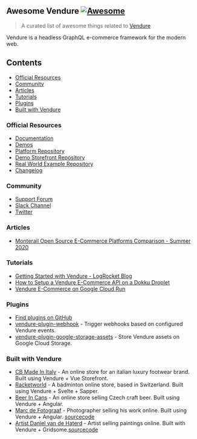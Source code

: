 ## Awesome Vendure [![Awesome](https://cdn.rawgit.com/sindresorhus/awesome/d7305f38d29fed78fa85652e3a63e154dd8e8829/media/badge.svg)](https://github.com/sindresorhus/awesome)

> A curated list of awesome things related to [Vendure](https://www.vendure.io/)

Vendure is a headless GraphQL e-commerce framework for the modern web.

## Contents
- [Official Resources](#official-resources)
- [Community](#community)
- [Articles](#articles)
- [Tutorials](#tutorials)
- [Plugins](#plugins)
- [Built with Vendure](#built-with-vendure)

### Official Resources
- [Documentation](https://www.vendure.io/docs/)
- [Demos](https://demo.vendure.io/)
- [Platform Repository](https://github.com/vendure-ecommerce/vendure)
- [Demo Storefront Repository](https://github.com/vendure-ecommerce/storefront)
- [Real World Example Repository](https://github.com/vendure-ecommerce/real-world-vendure)
- [Changelog](https://github.com/vendure-ecommerce/vendure/blob/master/CHANGELOG.md)

### Community
- [Support Forum](https://github.com/vendure-ecommerce/vendure/discussions)
- [Slack Channel](https://join.slack.com/t/vendure-ecommerce/shared_invite/enQtNzA1NTcyMDY3NTg0LTMzZGQzNDczOWJiMTU2YjAyNWJlMzdmZGE3ZDY5Y2RjMGYxZWNlYTI4NmU4Y2Q1MDNlYzE4MzQ5ODcyYTdmMGU)
- [Twitter](https://twitter.com/vendure_io)

### Articles
- [Monterail Open Source E-Commerce Platforms Comparison - Summer 2020](https://www.monterail.com/blog/e-commerce-platform-comparison)

### Tutorials
- [Getting Started with Vendure - LogRocket Blog](https://blog.logrocket.com/getting-started-with-vendure/)
- [How to Setup a Vendure E-Commerce API on a Dokku Droplet](https://dev.to/oncode/how-to-setup-a-vendure-e-commerce-api-on-a-dokku-droplet-3enc/)
- [Vendure E-Commerce on Google Cloud Run](https://martijn-brug.medium.com/vendure-ecommerce-on-google-cloud-run-225b26c8133a)

### Plugins
- [Find plugins on GitHub](https://github.com/search?p=2&q=vendure+plugin+-user%3Avendure-ecommerce&type=Repositories)
- [vendure-plugin-webhook](https://www.npmjs.com/package/vendure-plugin-webhook) - Trigger webhooks based on configured Vendure events.
- [vendure-plugin-google-storage-assets](https://www.npmjs.com/package/vendure-plugin-google-storage-assets) - Store Vendure assets on Google Cloud Storage.

### Built with Vendure
- [CB Made In Italy](https://cbmadeinitaly.com) - An online store for an italian luxury footwear brand. Built using Vendure + Vue Storefront.
- [Racketworld](https://racketworld.ch) - A badminton online store, based in Switzerland. Built using Vendure + Svelte + Sapper.
- [Beer In Cans](https://beerincans.com) - An online store selling Czech craft beer. Built using Vendure + Angular.
- [Marc de Fotograaf](https://shop.marcdefotograaf.nl) - Photographer selling his work online. Built using Vendure + Angular. [sourcecode](https://github.com/martijnvdbrug/shops)
- [Artist Daniel van de Haterd](https://dvandehaterd.nl/) - Artist selling paintings online. Built with Vendure + Gridsome.[sourcecode](https://github.com/martijnvdbrug/shops)
